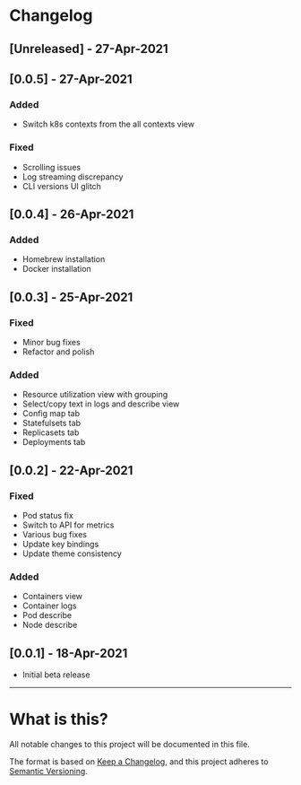 # Changelog

## [Unreleased] - 27-Apr-2021

## [0.0.5] - 27-Apr-2021

### Added

- Switch k8s contexts from the all contexts view

### Fixed

- Scrolling issues
- Log streaming discrepancy
- CLI versions UI glitch

## [0.0.4] - 26-Apr-2021

### Added

- Homebrew installation
- Docker installation

## [0.0.3] - 25-Apr-2021

### Fixed

- Minor bug fixes
- Refactor and polish

### Added

- Resource utilization view with grouping
- Select/copy text in logs and describe view
- Config map tab
- Statefulsets tab
- Replicasets tab
- Deployments tab

## [0.0.2] - 22-Apr-2021

### Fixed

- Pod status fix
- Switch to API for metrics
- Various bug fixes
- Update key bindings
- Update theme consistency

### Added

- Containers view
- Container logs
- Pod describe
- Node describe

## [0.0.1] - 18-Apr-2021

- Initial beta release

---

# What is this?

All notable changes to this project will be documented in this file.

The format is based on [Keep a Changelog](https://keepachangelog.com/en/1.0.0/),
and this project adheres to [Semantic Versioning](https://semver.org/spec/v2.0.0.html).
